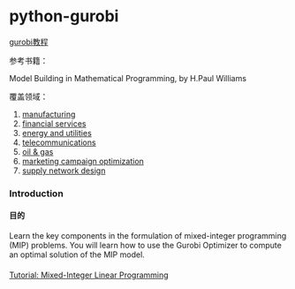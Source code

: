 # python-gurobi
[gurobi教程](https://www.gurobi.com/resource/modeling-examples-using-the-gurobi-python-api-in-jupyter-notebook/)

参考书籍：

Model Building in Mathematical Programming, by H.Paul Williams

覆盖领域：

1.  [manufacturing](https://www.gurobi.com/resource/factory-planning-i-and-ii/)
2. [financial services](https://www.gurobi.com/resource/marketing-campaign-optimization-jupyter-notebook/)
3. [energy and utilities](https://www.gurobi.com/resource/electrical-power-generation-jupyter-notebook-i-and-ii/)
4.  [telecommunications](https://www.gurobi.com/resource/cell-tower-coverage-problem/)
5. [oil & gas](https://www.gurobi.com/resource/refinery/)
6.  [marketing campaign optimization](https://www.gurobi.com/resource/marketing-campaign-optimization-jupyter-notebook/)
7.  [supply network design](https://www.gurobi.com/resource/supply-network-design-i-and-ii/)



### Introduction

#### 目的

Learn the key components in the formulation of mixed-integer programming (MIP) problems. You will learn how to use the Gurobi Optimizer to compute an optimal solution of the MIP model.

#### 

[Tutorial: Mixed-Integer Linear Programming](https://www.gurobi.com/resource/tutorial-mixed-integer-linear-programming/)

